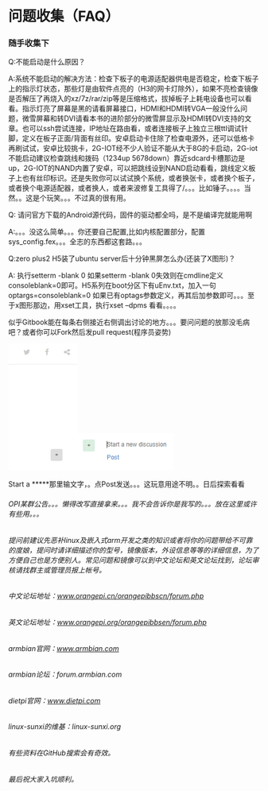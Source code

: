 # 问题收集（FAQ）

### 随手收集下



Q:不能启动是什么原因？

A:系统不能启动的解决方法：检查下板子的电源适配器供电是否稳定，检查下板子上的指示灯状态，那些灯是由软件点亮的（H3的网卡灯除外），如果不亮检查镜像是否解压了再烧入的xz/7z/rar/zip等是压缩格式，拔掉板子上耗电设备也可以看看。指示灯亮了屏幕是黑的请看屏幕接口，HDMI和HDMI转VGA一般没什么问题，微雪屏幕和转DVI请看本书的进阶部分的微雪屏显示及HDMI转DVI支持的文章。也可以ssh尝试连接，IP地址在路由看，或者连接板子上独立三根ttl调试针脚，定义在板子正面/背面有丝印。安卓启动卡住除了检查电源外，还可以低格卡再刷试试，安卓比较挑卡，2G-IOT经不少人验证不能从大于8G的卡启动，2G-iot不能启动建议检查跳线和拨码（1234up 5678down）靠近sdcard卡槽那边是up，2G-IOT的NAND内置了安卓，可以把跳线设到NAND启动看看，跳线定义板子上也有丝印标识。还是失败你可以试试换个系统，或者换张卡，或者换个板子，或者换个电源适配器，或者换人，或者来波修复工具得了/。。。比如锤子。。。。当然。。这是个玩笑。。。不过真的很有用。



Q: 请问官方下载的Android源代码，固件的驱动都全吗，是不是编译完就能用啊

A:。。。没这么简单。。。你还要自己配置,比如内核配置部分，配置sys\_config.fex。。。全志的东西都这套路。。。



Q:zero plus2 H5装了ubuntu server后十分钟黑屏怎么办\(还装了X图形\)？

A: 执行setterm -blank 0 如果setterm -blank 0失效则在cmdline定义consoleblank=0即可。H5系列在boot分区下有uEnv.txt，加入一句optargs=consoleblank=0 如果已有optags参数定义，再其后加参数即可。。。至于x图形那边，用xset工具，执行xset –dpms 看看。。。。

似乎Gitbook能在每条右侧接近右侧调出讨论的地方。。。要问问题的放那没毛病吧？或者你可以Fork然后发pull request\(程序员姿势\)

![](/assets/import.png)![](/assets/import1.png)

Start a \*\*\*\*\*那里输文字，。点Post发送。。。这玩意用途不明。。日后探索看看

###### OPI某群公告。。。懒得改写直接拿来。。。我不会告诉你是我写的。。。放在这里或许有些用。。。

###### 提问前建议先恶补linux及嵌入式arm开发之类的知识或者将你的问题带给不可靠的度娘，提问时请详细描述你的型号，镜像版本，外设信息等等的详细信息，为了方便自己也是方便别人。常见问题和镜像可以到中文论坛和英文论坛找到，论坛审核请找群主或管理员报上帐号。

###### 中文论坛地址：www.orangepi.cn/orangepibbscn/forum.php

###### 英文论坛地址：www.orangepi.org/orangepibbsen/forum.php

###### armbian官网：www.armbian.com

###### armbian论坛：forum.armbian.com

###### dietpi官网：www.dietpi.com

###### linux-sunxi的维基：linux-sunxi.org

###### 有些资料在GitHub搜索会有奇效。

###### 最后祝大家入坑顺利。



